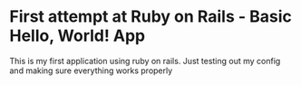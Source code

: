 # First attempt at Ruby on Rails - Basic Hello, World! App

This is my first application using ruby on rails.
Just testing out my config and making sure everything works properly
